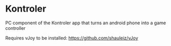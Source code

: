# Kontroler

PC component of the Kontroler app that turns an android phone into a game controller

Requires vJoy to be installed: https://github.com/shauleiz/vJoy
